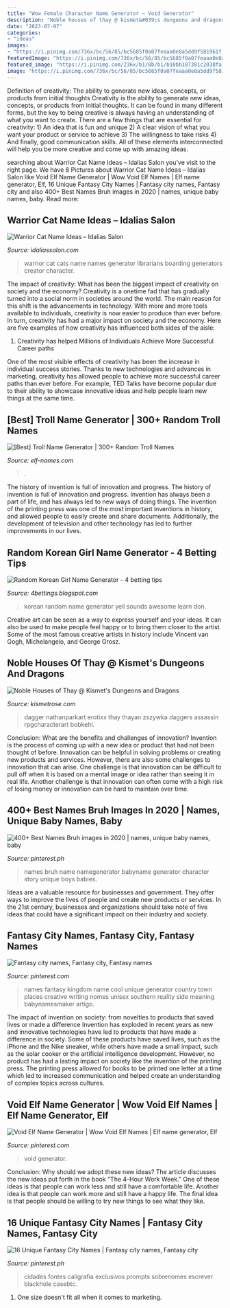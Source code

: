 ```yaml
---
title: "Wow Female Character Name Generator ~ Void Generator"
description: "Noble houses of thay @ kismet&#039;s dungeons and dragons"
date: "2023-07-07"
categories:
- "ideas"
images:
- "https://i.pinimg.com/736x/bc/56/85/bc5685f0a07feaaa0e8a5dd9f581961f.jpg"
featuredImage: "https://i.pinimg.com/736x/bc/56/85/bc5685f0a07feaaa0e8a5dd9f581961f.jpg"
featured_image: "https://i.pinimg.com/236x/b1/0b/b1/b10bb107381c2038fa78a8e78cb5d416.jpg?nii=t"
image: "https://i.pinimg.com/736x/bc/56/85/bc5685f0a07feaaa0e8a5dd9f581961f.jpg"
---
```



Definition of creativity: The ability to generate new ideas, concepts, or products from initial thoughts
Creativity is the ability to generate new ideas, concepts, or products from initial thoughts. It can be found in many different forms, but the key to being creative is always having an understanding of what you want to create. There are a few things that are essential for creativity: 1) An idea that is fun and unique 2) A clear vision of what you want your product or service to achieve 3) The willingness to take risks 4) And finally, good communication skills. All of these elements interconnected will help you be more creative and come up with amazing ideas.

	

		
searching about Warrior Cat Name Ideas – Idalias Salon you've visit to the right page. We have 8 Pictures about Warrior Cat Name Ideas – Idalias Salon like Void Elf Name Generator | Wow Void Elf Names | Elf name generator, Elf, 16 Unique Fantasy City Names | Fantasy city names, Fantasy city and also 400+ Best Names Bruh images in 2020 | names, unique baby names, baby. Read more:
		
    
## Warrior Cat Name Ideas – Idalias Salon

<img loading=lazy src="https://i.pinimg.com/originals/a9/87/da/a987da150c4ec2328713f2a491a4ce46.jpg" onerror="this.onerror=null;this.src='https://tse1.mm.bing.net/th?id=OIP.Q2kJQ8A_C1EfE_YvfsT8xAHaMs&amp;pid=15.1';" alt="Warrior Cat Name Ideas – Idalias Salon">

_Source: idaliassalon.com_

>warrior cat cats name names generator librarians boarding generators creator character. 

	

The impact of creativity: What has been the biggest impact of creativity on society and the economy?
Creativity is a onetime fad that has gradually turned into a social norm in societies around the world. The main reason for this shift is the advancements in technology. With more and more tools available to individuals, creativity is now easier to produce than ever before. In turn, creativity has had a major impact on society and the economy. Here are five examples of how creativity has influenced both sides of the aisle:
1) Creativity has helped Millions of Individuals Achieve More Successful Career paths

One of the most visible effects of creativity has been the increase in individual success stories. Thanks to new technologies and advances in marketing, creativity has allowed people to achieve more successful career paths than ever before. For example, TED Talks have become popular due to their ability to showcase innovative ideas and help people learn new things at the same time.

    
## [Best] Troll Name Generator | 300+ Random Troll Names

<img loading=lazy src="https://www.elf-names.com/images/troll-names.jpg" onerror="this.onerror=null;this.src='https://tse2.mm.bing.net/th?id=OIP.3Iehf6755BrNCDnl_XDzTgHaEK&amp;pid=15.1';" alt="[Best] Troll Name Generator | 300+ Random Troll Names">

_Source: elf-names.com_

>. 

	

The history of invention is full of innovation and progress.
The history of invention is full of innovation and progress. Invention has always been a part of life, and has always led to new ways of doing things. The invention of the printing press was one of the most important inventions in history, and allowed people to easily create and share documents. Additionally, the development of television and other technology has led to further improvements in our lives.

    
## Random Korean Girl Name Generator - 4 Betting Tips

<img loading=lazy src="https://i.pinimg.com/564x/69/73/f5/6973f548bd2e894ca9c13c3429b4616c.jpg" onerror="this.onerror=null;this.src='https://tse2.mm.bing.net/th?id=OIP.9ClWBzpIZAZwk7z33hBg_AAAAA&amp;pid=15.1';" alt="Random Korean Girl Name Generator - 4 betting tips">

_Source: 4bettings.blogspot.com_

>korean random name generator yell sounds awesome learn don. 

	

Creative art can be seen as a way to express yourself and your ideas. It can also be used to make people feel happy or to bring them closer to the artist. Some of the most famous creative artists in history include Vincent van Gogh, Michelangelo, and George Grosz.

    
## Noble Houses Of Thay @ Kismet&#039;s Dungeons And Dragons

<img loading=lazy src="http://kismetrose.com/dnd/images/lady_dagger_by_nathanparkart_resized.jpg" onerror="this.onerror=null;this.src='https://tse4.mm.bing.net/th?id=OIP.P0Oc6aASvYRD7THqldwBtgHaMr&amp;pid=15.1';" alt="Noble Houses of Thay @ Kismet&#039;s Dungeons and Dragons">

_Source: kismetrose.com_

>dagger nathanparkart erotixx thay thayan zszywka daggers assassin rpgcharacterart bobkehl. 

	

Conclusion: What are the benefits and challenges of innovation?
Invention is the process of coming up with a new idea or product that had not been thought of before. Innovation can be helpful in solving problems or creating new products and services. However, there are also some challenges to innovation that can arise. One challenge is that innovation can be difficult to pull off when it is based on a mental image or idea rather than seeing it in real life. Another challenge is that innovation can often come with a high risk of losing money or innovation can be hard to maintain over time.

    
## 400+ Best Names Bruh Images In 2020 | Names, Unique Baby Names, Baby

<img loading=lazy src="https://i.pinimg.com/236x/b1/0b/b1/b10bb107381c2038fa78a8e78cb5d416.jpg?nii=t" onerror="this.onerror=null;this.src='https://tse4.mm.bing.net/th?id=OIP.8wM2fqOQXpAgzgeoFzvm-AAAAA&amp;pid=15.1';" alt="400+ Best Names Bruh images in 2020 | names, unique baby names, baby">

_Source: pinterest.ph_

>names bruh name namegenerator babyname generator character story unique boys babies. 

	

Ideas are a valuable resource for businesses and government. They offer ways to improve the lives of people and create new products or services. In the 21st century, businesses and organizations should take note of five ideas that could have a significant impact on their industry and society.

    
## Fantasy City Names, Fantasy City, Fantasy Names

<img loading=lazy src="https://i.pinimg.com/736x/b7/17/73/b71773ee333d228905a07b1d09c1d6cc.jpg" onerror="this.onerror=null;this.src='https://tse3.mm.bing.net/th?id=OIP.boKRvsRs6UvbhLQuBcwEoAHaEo&amp;pid=15.1';" alt="Fantasy city names, Fantasy city, Fantasy names">

_Source: pinterest.com_

>names fantasy kingdom name cool unique generator country town places creative writing nomes unisex southern reality side meaning babynamesmaker artigo. 

	

The impact of invention on society: from novelties to products that saved lives or made a difference
Invention has exploded in recent years as new and innovative technologies have led to products that have made a difference in society. Some of these products have saved lives, such as the iPhone and the Nike sneaker, while others have made a small impact, such as the solar cooker or the artificial intelligence development. However, no product has had a lasting impact on society like the invention of the printing press. The printing press allowed for books to be printed one letter at a time which led to increased communication and helped create an understanding of complex topics across cultures.

    
## Void Elf Name Generator | Wow Void Elf Names | Elf Name Generator, Elf

<img loading=lazy src="https://i.pinimg.com/736x/bc/56/85/bc5685f0a07feaaa0e8a5dd9f581961f.jpg" onerror="this.onerror=null;this.src='https://tse4.mm.bing.net/th?id=OIP.FhT5NnK_nzS1aZyOj1wtmwHaEK&amp;pid=15.1';" alt="Void Elf Name Generator | Wow Void Elf Names | Elf name generator, Elf">

_Source: pinterest.com_

>void generator. 

	

Conclusion: Why should we adopt these new ideas?
The article discusses the new ideas put forth in the book "The 4-Hour Work Week." One of these ideas is that people can work less and still have a comfortable life. Another idea is that people can work more and still have a happy life. The final idea is that people should be willing to try new things to see what they like.

    
## 16 Unique Fantasy City Names | Fantasy City Names, Fantasy City

<img loading=lazy src="https://i.pinimg.com/736x/21/d8/8e/21d88ed2367c98888712d0cb30c0413e--names-unique-fantasy-names.jpg" onerror="this.onerror=null;this.src='https://tse3.mm.bing.net/th?id=OIP.zrc7tg1PKY5mBPqtZDz_YAHaEo&amp;pid=15.1';" alt="16 Unique Fantasy City Names | Fantasy city names, Fantasy city">

_Source: pinterest.ph_

>cidades fontes caligrafia exclusivos prompts sobrenomes escrever blackhole casebtc. 

	

1. One size doesn't fit all when it comes to marketing.


